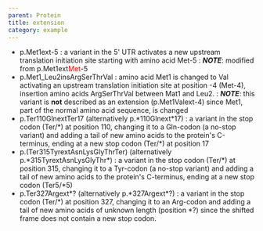 ```yaml
---
parent: Protein
title: extension
category: example
---
```


*	p.Met1ext-5
	:	a variant in the 5' UTR activates a new upstream translation initiation site starting with amino acid Met-5
	:	_**NOTE**_: modified from p.Met1ext<font color="red">Met</font>-5
*	p.Met1_Leu2insArgSerThrVal
	:	amino acid Met1 is changed to Val activating an upstream translation initiation site at position -4 (Met-4), insertion amino acids ArgSerThrVal between Mat1 and Leu2.
	:	_**NOTE**_:	this variant is **not** described as an extension (p.Met1Valext-4) since Met1, part of the normal amino acid sequence, is changed
*	p.Ter110GlnextTer17  (alternatively p.\*110Glnext\*17)
	:	a variant in the stop codon (Ter/\*) at position 110, changing it to a Gln-codon (a no-stop variant) and adding a tail of new amino acids to the protein's C-terminus, ending at a new stop codon (Ter/\*) at position 17
*	p.(Ter315TyrextAsnLysGlyThrTer)  (alternatively p.\*315TyrextAsnLysGlyThr\*)
	:	a variant in the stop codon (Ter/\*) at position 315, changing it to a Tyr-codon (a no-stop variant) and adding a tail of new amino acids to the protein's C-terminus, ending at a new stop codon (Ter5/\*5)
*	p.Ter327Argext\*? (alternatively p.\*327Argext\*?)
	:	a variant in the stop codon (Ter/\*) at position 327, changing it to an Arg-codon and adding a tail of new amino acids of unknown length (position \*?) since the shifted frame does not contain a new stop codon.
